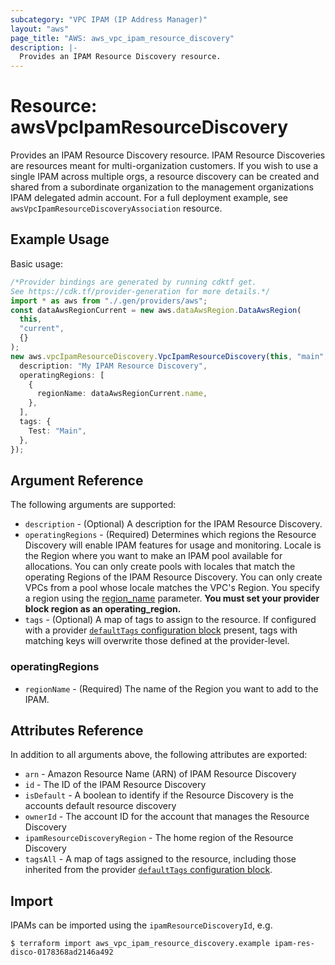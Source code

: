 ```yaml
---
subcategory: "VPC IPAM (IP Address Manager)"
layout: "aws"
page_title: "AWS: aws_vpc_ipam_resource_discovery"
description: |-
  Provides an IPAM Resource Discovery resource.
---
```


# Resource: awsVpcIpamResourceDiscovery

Provides an IPAM Resource Discovery resource. IPAM Resource Discoveries are resources meant for multi-organization customers. If you wish to use a single IPAM across multiple orgs, a resource discovery can be created and shared from a subordinate organization to the management organizations IPAM delegated admin account. For a full deployment example, see `awsVpcIpamResourceDiscoveryAssociation` resource.

## Example Usage

Basic usage:

```typescript
/*Provider bindings are generated by running cdktf get.
See https://cdk.tf/provider-generation for more details.*/
import * as aws from "./.gen/providers/aws";
const dataAwsRegionCurrent = new aws.dataAwsRegion.DataAwsRegion(
  this,
  "current",
  {}
);
new aws.vpcIpamResourceDiscovery.VpcIpamResourceDiscovery(this, "main", {
  description: "My IPAM Resource Discovery",
  operatingRegions: [
    {
      regionName: dataAwsRegionCurrent.name,
    },
  ],
  tags: {
    Test: "Main",
  },
});

```

## Argument Reference

The following arguments are supported:

* `description` - (Optional) A description for the IPAM Resource Discovery.
* `operatingRegions` - (Required) Determines which regions the Resource Discovery will enable IPAM features for usage and monitoring. Locale is the Region where you want to make an IPAM pool available for allocations. You can only create pools with locales that match the operating Regions of the IPAM Resource Discovery. You can only create VPCs from a pool whose locale matches the VPC's Region. You specify a region using the [region\_name](#operating_regions) parameter. **You must set your provider block region as an operating\_region.**
* `tags` - (Optional) A map of tags to assign to the resource. If configured with a provider [`defaultTags` configuration block](https://registry.terraform.io/providers/hashicorp/aws/latest/docs#default_tags-configuration-block) present, tags with matching keys will overwrite those defined at the provider-level.

### operatingRegions

* `regionName` - (Required) The name of the Region you want to add to the IPAM.

## Attributes Reference

In addition to all arguments above, the following attributes are exported:

* `arn` - Amazon Resource Name (ARN) of IPAM Resource Discovery
* `id` - The ID of the IPAM Resource Discovery
* `isDefault` - A boolean to identify if the Resource Discovery is the accounts default resource discovery
* `ownerId` - The account ID for the account that manages the Resource Discovery
* `ipamResourceDiscoveryRegion` - The home region of the Resource Discovery
* `tagsAll` - A map of tags assigned to the resource, including those inherited from the provider [`defaultTags` configuration block](https://registry.terraform.io/providers/hashicorp/aws/latest/docs#default_tags-configuration-block).

## Import

IPAMs can be imported using the `ipamResourceDiscoveryId`, e.g.

```console
$ terraform import aws_vpc_ipam_resource_discovery.example ipam-res-disco-0178368ad2146a492
```
